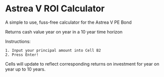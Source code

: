 # Astrea V ROI Calculator
A simple to use, fuss-free calculator for the Astrea V PE Bond

Returns cash value year on year in a 10 year time horizon

Instructions:

    1. Input your principal amount into Cell B2
    2. Press Enter!
    
Cells will update to reflect corresponding returns on investment for year on year up to 10 years.

